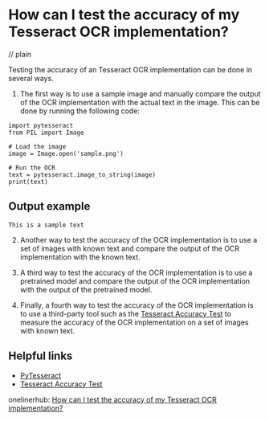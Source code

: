 # How can I test the accuracy of my Tesseract OCR implementation?
// plain

Testing the accuracy of an Tesseract OCR implementation can be done in several ways.

1. The first way is to use a sample image and manually compare the output of the OCR implementation with the actual text in the image. This can be done by running the following code:

```
import pytesseract
from PIL import Image

# Load the image
image = Image.open('sample.png')

# Run the OCR
text = pytesseract.image_to_string(image)
print(text)
```

## Output example

```
This is a sample text
```

2. Another way to test the accuracy of the OCR implementation is to use a set of images with known text and compare the output of the OCR implementation with the known text.

3. A third way to test the accuracy of the OCR implementation is to use a pretrained model and compare the output of the OCR implementation with the output of the pretrained model.

4. Finally, a fourth way to test the accuracy of the OCR implementation is to use a third-party tool such as the [Tesseract Accuracy Test](https://github.com/tesseract-ocr/tesseract/wiki/Accuracy-Testing) to measure the accuracy of the OCR implementation on a set of images with known text.

## Helpful links
- [PyTesseract](https://pypi.org/project/pytesseract/)
- [Tesseract Accuracy Test](https://github.com/tesseract-ocr/tesseract/wiki/Accuracy-Testing)

onelinerhub: [How can I test the accuracy of my Tesseract OCR implementation?](https://onelinerhub.com/tesseract-ocr/how-can-i-test-the-accuracy-of-my-tesseract-ocr-implementation)